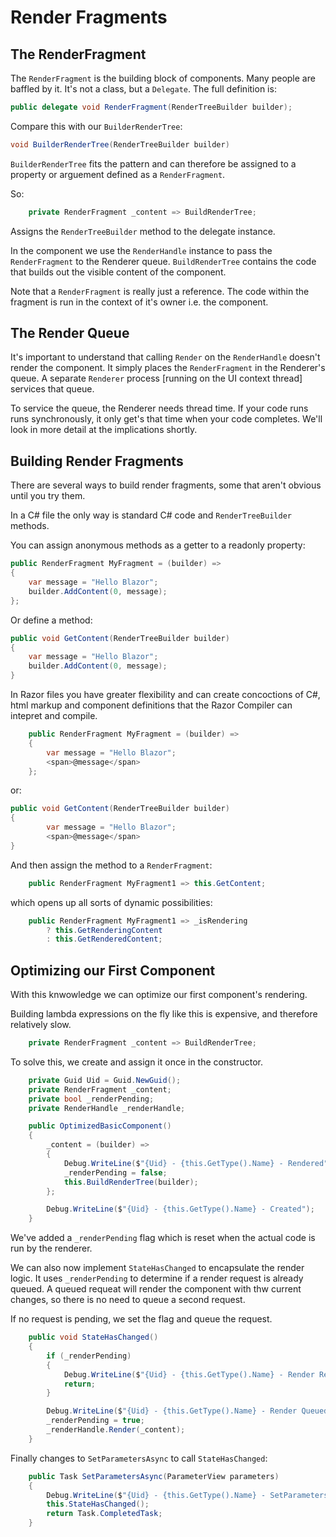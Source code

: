# Render Fragments

## The RenderFragment

The `RenderFragment` is the building block of components.  Many people are baffled by it.  It's not a class, but a `Delegate`.  The full definition is:

```csharp
public delegate void RenderFragment(RenderTreeBuilder builder);
```

Compare this with our `BuilderRenderTree`:

```csharp
void BuilderRenderTree(RenderTreeBuilder builder)
```

`BuilderRenderTree` fits the pattern and can therefore be assigned to a property or arguement defined as a `RenderFragment`.

So:

```csharp
    private RenderFragment _content => BuildRenderTree;
```

Assigns the `RenderTreeBuilder` method to the delegate instance.

In the component we use the `RenderHandle` instance to pass the `RenderFragment` to the Renderer queue.  `BuildRenderTree` contains the code that builds out the visible content of the component.

Note that a `RenderFragment` is really just a reference.  The code within the fragment is run in the context of it's owner i.e. the component.

## The Render Queue

It's important to understand that calling `Render` on the `RenderHandle` doesn't render the component.  It simply places the `RenderFragment` in the Renderer's queue.  A separate `Renderer` process [running on the UI context thread] services that queue.

To service the queue, the Renderer needs thread time.  If your code runs runs synchronously, it only get's that time when your code completes. We'll look in more detail at the implications shortly.

## Building Render Fragments

There are several ways to build render fragments, some that aren't obvious until you try them.

In a C# file the only way is standard C# code and `RenderTreeBuilder` methods.

You can assign anonymous methods as a getter to a readonly property:

```csharp
public RenderFragment MyFragment = (builder) => 
{
    var message = "Hello Blazor";
    builder.AddContent(0, message);
};
``` 

Or define a method:

```csharp
public void GetContent(RenderTreeBuilder builder)
{
    var message = "Hello Blazor";
    builder.AddContent(0, message);
}
```

In Razor files you have greater flexibility and can create concoctions of C#, html markup and component definitions that the Razor Compiler can intepret and compile.

```csharp
    public RenderFragment MyFragment = (builder) =>
    {
        var message = "Hello Blazor";
        <span>@message</span>
    };
``` 

or:

```csharp
public void GetContent(RenderTreeBuilder builder)
{
        var message = "Hello Blazor";
        <span>@message</span>
}
```

And then assign the method to a `RenderFragment`:

```csharp
    public RenderFragment MyFragment1 => this.GetContent;
```

which opens up all sorts of dynamic possibilities:

```csharp
    public RenderFragment MyFragment1 => _isRendering 
        ? this.GetRenderingContent
        : this.GetRenderedContent;
```


## Optimizing our First Component

With this knwowledge we can optimize our first component's rendering.

Building lambda expressions on the fly like this is expensive, and therefore relatively slow.

```csharp
    private RenderFragment _content => BuildRenderTree;
```

To solve this, we create and assign it once in the constructor.

```csharp
    private Guid Uid = Guid.NewGuid();
    private RenderFragment _content;
    private bool _renderPending;
    private RenderHandle _renderHandle;

    public OptimizedBasicComponent()
    {
        _content = (builder) =>
        {
            Debug.WriteLine($"{Uid} - {this.GetType().Name} - Rendered");
            _renderPending = false;
            this.BuildRenderTree(builder);
        };

        Debug.WriteLine($"{Uid} - {this.GetType().Name} - Created");
    }
```

We've added a `_renderPending` flag which is reset when the actual code is run by the renderer.

We can also now implement `StateHasChanged` to encapsulate the render logic.  It uses `_renderPending` to determine if a render request is already queued.  A queued requeat will render the component with thw current changes, so there is no need to queue a second request.

If no request is pending, we set the flag and queue the request.

```csharp
    public void StateHasChanged()
    {
        if (_renderPending)
        {
            Debug.WriteLine($"{Uid} - {this.GetType().Name} - Render Requested, but onbe is already Pending");
            return;
        }

        Debug.WriteLine($"{Uid} - {this.GetType().Name} - Render Queued");
        _renderPending = true;
        _renderHandle.Render(_content);
    }
```

Finally changes to `SetParametersAsync` to call `StateHasChanged`:

```csharp
    public Task SetParametersAsync(ParameterView parameters)
    {
        Debug.WriteLine($"{Uid} - {this.GetType().Name} - SetParametersAsync Called");
        this.StateHasChanged();
        return Task.CompletedTask;
    }
```
